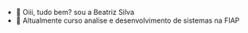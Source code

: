 - 👋 Oiii, tudo bem? sou a Beatriz Silva
- 🌱 Altualmente curso analise e desenvolvimento de sistemas na FIAP


<!---
bia98silva/bia98silva is a ✨ special ✨ repository because its `README.md` (this file) appears on your GitHub profile.
You can click the Preview link to take a look at your changes.
--->
